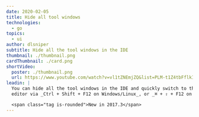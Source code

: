 ```yaml
---
date: 2020-02-05
title: Hide all tool windows
technologies:
  - go
topics:
  - ui
author: dlsniper
subtitle: Hide all the tool windows in the IDE
thumbnail: ./thumbnail.png
cardThumbnail: ./card.png
shortVideo:
  poster: ./thumbnail.png
  url: https://www.youtube.com/watch?v=vl1tZNEmjZQ&list=PLM-t1Z4tbFflkIOaap4P-BV30ZrZwrDld&index=24
leadin: |
  You can hide all the tool windows in the IDE and quickly switch to the
  editor via _Ctrl + Shift + F12 on Windows/Linux_, or _⌘ + ⇧ + F12 on macOS_.

  <span class="tag is-rounded">New in 2017.3</span>
---
```


